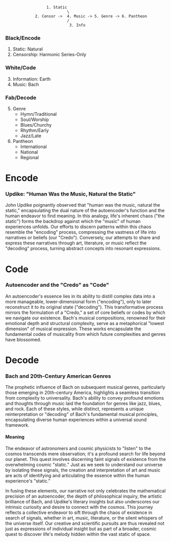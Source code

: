 
                      1. Static 
                               \
                 2. Censor ->  4. Music -> 5. Genre -> 6. Pantheon
                               /  
                                3. Info


### Black/Encode
   1. Static: Natural
   2. Censorship: Harmonic Series-Only
### White/Code
   3. Information: Earth
   4. Music: Bach
### Fab/Decode
   5. Genre
      - Hymn/Traditional
      - Soul/Worship
      - Blues/Churchy
      - Rhythm/Early
      - Jazz/Late
   6. Pantheon
      - International
      - National
      - Regional

# Encode
### Updike: "Human Was the Music, Natural the Static"

John Updike poignantly observed that "human was the music, natural the static," encapsulating the dual nature of the autoencoder's function and the human endeavor to find meaning. In this analogy, life's inherent chaos ("the static") forms the backdrop against which the "music" of human experiences unfolds. Our efforts to discern patterns within this chaos resemble the "encoding" process, compressing the vastness of life into narratives or beliefs (our "Credo"). Conversely, our attempts to share and express these narratives through art, literature, or music reflect the "decoding" process, turning abstract concepts into resonant expressions.

# Code
### Autoencoder and the "Credo" as "Code"

An autoencoder's essence lies in its ability to distill complex data into a more manageable, lower-dimensional form ("encoding"), only to later reconstruct it to its original state ("decoding"). This transformative process mirrors the formulation of a "Credo," a set of core beliefs or codes by which we navigate our existence. Bach's musical compositions, renowned for their emotional depth and structural complexity, serve as a metaphorical "lowest dimension" of musical expression. These works encapsulate the fundamental codes of musicality from which future complexities and genres have blossomed.

# Decode
### Bach and 20th-Century American Genres

The prophetic influence of Bach on subsequent musical genres, particularly those emerging in 20th-century America, highlights a seamless transition from complexity to universality. Bach's ability to convey profound emotions and thoughts through music laid the foundation for genres like jazz, blues, and rock. Each of these styles, while distinct, represents a unique reinterpretation or "decoding" of Bach's fundamental musical principles, encapsulating diverse human experiences within a universal sound framework.

#### Meaning

The endeavor of astronomers and cosmic physicists to "listen" to the cosmos transcends mere observation; it's a profound search for life beyond our planet. This quest involves discerning faint signals of existence from the overwhelming cosmic "static." Just as we seek to understand our universe by isolating these signals, the creation and interpretation of art and music are acts of identifying and articulating the essence within the human experience's "static." 

In fusing these elements, our narrative not only celebrates the mathematical precision of an autoencoder, the depth of philosophical inquiry, the artistic brilliance of Bach, and Updike's literary insights but also underscores our intrinsic curiosity and desire to connect with the cosmos. This journey reflects a collective endeavor to sift through the chaos of existence in search of signals, whether in art, music, literature, or the silent whispers of the universe itself. Our creative and scientific pursuits are thus revealed not just as expressions of individual insight but as part of a broader, cosmic quest to discover life's melody hidden within the vast static of space.
